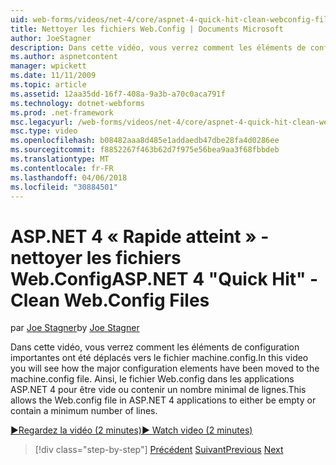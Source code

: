 ```yaml
---
uid: web-forms/videos/net-4/core/aspnet-4-quick-hit-clean-webconfig-files
title: Nettoyer les fichiers Web.Config | Documents Microsoft
author: JoeStagner
description: Dans cette vidéo, vous verrez comment les éléments de configuration importantes ont été déplacés vers le fichier machine.config. Cela permet au fichier Web.config dans ASP.NET 4 écr...
ms.author: aspnetcontent
manager: wpickett
ms.date: 11/11/2009
ms.topic: article
ms.assetid: 12aa35dd-16f7-408a-9a3b-a70c0aca791f
ms.technology: dotnet-webforms
ms.prod: .net-framework
msc.legacyurl: /web-forms/videos/net-4/core/aspnet-4-quick-hit-clean-webconfig-files
msc.type: video
ms.openlocfilehash: b08482aaa8d485e1addaedb47dbe28fa4d0286ee
ms.sourcegitcommit: f8852267f463b62d7f975e56bea9aa3f68fbbdeb
ms.translationtype: MT
ms.contentlocale: fr-FR
ms.lasthandoff: 04/06/2018
ms.locfileid: "30884501"
---
```

<a name="aspnet-4-quick-hit---clean-webconfig-files"></a><span data-ttu-id="974cf-104">ASP.NET 4 « Rapide atteint » - nettoyer les fichiers Web.Config</span><span class="sxs-lookup"><span data-stu-id="974cf-104">ASP.NET 4 "Quick Hit" - Clean Web.Config Files</span></span>
====================
<span data-ttu-id="974cf-105">par [Joe Stagner](https://github.com/JoeStagner)</span><span class="sxs-lookup"><span data-stu-id="974cf-105">by [Joe Stagner](https://github.com/JoeStagner)</span></span>

<span data-ttu-id="974cf-106">Dans cette vidéo, vous verrez comment les éléments de configuration importantes ont été déplacés vers le fichier machine.config.</span><span class="sxs-lookup"><span data-stu-id="974cf-106">In this video you will see how the major configuration elements have been moved to the machine.config file.</span></span> <span data-ttu-id="974cf-107">Ainsi, le fichier Web.config dans les applications ASP.NET 4 pour être vide ou contenir un nombre minimal de lignes.</span><span class="sxs-lookup"><span data-stu-id="974cf-107">This allows the Web.config file in ASP.NET 4 applications to either be empty or contain a minimum number of lines.</span></span>

[<span data-ttu-id="974cf-108">&#9654;Regardez la vidéo (2 minutes)</span><span class="sxs-lookup"><span data-stu-id="974cf-108">&#9654; Watch video (2 minutes)</span></span>](https://channel9.msdn.com/Blogs/ASP-NET-Site-Videos/aspnet-4-quick-hit-clean-webconfig-files)

> [!div class="step-by-step"]
> <span data-ttu-id="974cf-109">[Précédent](aspnet-4-quick-hit-auto-start.md)
> [Suivant](aspnet-4-quick-hit-predictable-client-ids.md)</span><span class="sxs-lookup"><span data-stu-id="974cf-109">[Previous](aspnet-4-quick-hit-auto-start.md)
[Next](aspnet-4-quick-hit-predictable-client-ids.md)</span></span>
